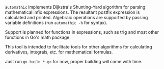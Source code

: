 `automathic` implements Dijkstra's Shunting-Yard algorithm for parsing
mathematical infix expressions. The resultant postfix expression is
calculated and printed. Algebraic operations are supported by passing
variable definitions (run `automathic -h` for syntax).

Support is planned for functions in expressions, such as trig and most
other functions in Go's math package.

This tool is intended to facilitate tools for other algorithms for
calculating derivatives, integrals, etc. for mathematical formulas.

Just run `go build *.go` for now, proper building will come with time.
